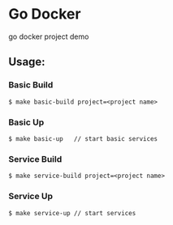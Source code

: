 # Go Docker
go docker project demo

## Usage:

### Basic Build
```shell
$ make basic-build project=<project name>
```

### Basic Up
```shell
$ make basic-up   // start basic services
```

### Service Build
```shell
$ make service-build project=<project name>
```

### Service Up
```shell
$ make service-up // start services
```